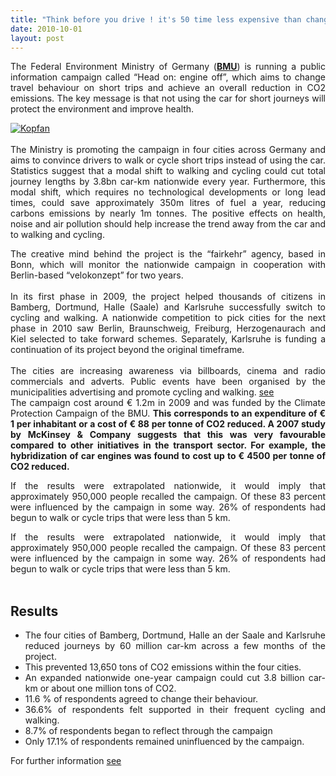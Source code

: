 ```yaml
---
title: "Think before you drive ! it's 50 time less expensive than change to hybrid car !!"
date: 2010-10-01
layout: post
---
```


<p style="text-align: justify">The Federal Environment Ministry of Germany (<strong><a href="http://www.kopf-an.de/" target="_blank">BMU</a></strong>) is running a public information campaign called “Head on: engine off”, which aims to change travel behaviour on short trips and achieve an overall reduction in CO2 emissions. The key message is that not using the car for short journeys will protect the environment and improve health.</p> <p style="text-align: justify"><a href="/wp-content/uploads/sites/6/old/6a0120a66d2ad4970b0133f4c50e4d970b-800wi.gif" rel="lightbox"><img alt="Kopfan" class="asset  asset-image at-xid-6a0120a66d2ad4970b0133f4c50e4d970b" src="/wp-content/uploads/sites/6/old/6a0120a66d2ad4970b0133f4c50e4d970b-500wi.gif" style="margin-left: auto;margin-right: auto" title="Kopfan" /></a> <br /> <br />The Ministry is promoting the campaign in four cities across Germany and aims to convince drivers to walk or cycle short trips instead of using the car. Statistics suggest that a modal shift to walking and cycling could cut total journey lengths by 3.8bn car-km nationwide every year. Furthermore, this modal shift, which requires no technological developments or long lead times, could save approximately 350m litres of fuel a year, reducing carbons emissions by nearly 1m tonnes. The positive effects on health, noise and air pollution should help increase the trend away from the car and to walking and cycling. <br /> </p>  <!--more-->   <p style="text-align: justify">The creative mind behind the project is the “fairkehr” agency, based in Bonn, which will monitor the nationwide campaign in cooperation with Berlin-based “velokonzept” for two years.<br /><br />In its first phase in 2009, the project helped thousands of citizens in Bamberg, Dortmund, Halle (Saale) and Karlsruhe successfully switch to cycling and walking. A nationwide competition to pick cities for the next phase in 2010 saw Berlin, Braunschweig, Freiburg, Herzogenaurach and Kiel selected to take forward schemes. Separately, Karlsruhe is funding a continuation of its project beyond the original timeframe. <br /><br />The cities are increasing awareness via billboards, cinema and radio commercials and adverts. Public events have been organised by the municipalities advertising and promote cycling and walking. <a href="http://www.kopf-an.de/" target="_blank">see</a> <br />The campaign cost around € 1.2m in 2009 and was funded by the Climate Protection Campaign of the BMU. <strong>This corresponds to an expenditure of € 1 per inhabitant or a cost of € 88 per tonne of CO2 reduced. A 2007 study by McKinsey & Company suggests that this was very favourable compared to other initiatives in the transport sector. For example, the hybridization of car engines was found to cost up to € 4500 per tonne of CO2 reduced.</strong></p> <p style="text-align: justify">If the results were extrapolated nationwide, it would imply that approximately 950,000 people recalled the campaign. Of these 83 percent were influenced by the campaign in some way. 26% of respondents had begun to walk or cycle trips that were less than 5 km.</p> <p style="text-align: justify">If the results were extrapolated nationwide, it would imply that approximately 950,000 people recalled the campaign. Of these 83 percent were influenced by the campaign in some way. 26% of respondents had begun to walk or cycle trips that were less than 5 km. <br /><br /></p> <h2 style="text-align: justify">Results</h2> <ul style="text-align: justify"> <li>The four cities of Bamberg, Dortmund, Halle an der Saale and Karlsruhe reduced journeys by 60 million car-km across a few months of the project.</li> <li>This prevented 13,650 tons of CO2 emissions within the four cities. </li> <li>An expanded nationwide one-year campaign could cut 3.8 billion car- km or about one million tons of CO2.</li> <li>11.6 % of respondents agreed to change their behaviour.</li> <li>36.6% of respondents felt supported in their frequent cycling and walking.</li> <li>8.7% of respondents began to reflect through the campaign</li> <li>Only 17.1% of respondents remained uninfluenced by the campaign. </li> </ul> <p style="text-align: justify">For further information <a href="http://www.kopf-an.de/" target="_blank">see</a></p> <p> </p>